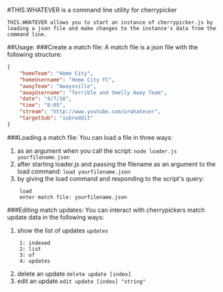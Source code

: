 #THIS.WHATEVER is a command line utility for cherrypicker

    THIS.WHATEVER allows you to start an instance of cherrypicker.js by loading a json file and make changes to the instance's data from the command line.

##Usage:
###Create a match file:
A match file is a json file with the following structure:
```json
{
    "homeTeam": "Home City",
    "homeUsername": "Home City FC",
    "awayTeam": "Awaysville",
    "awayUsername": "Terrible and Smelly Away Team",
    "date": "4/7/16",
    "time": "8:05",
    "stream": "http://www.youtube.com/orwhatever",
    "targetSub": "subreddit"
}
```

###Loading a match file:
You can load a file in three ways:
  1. as an argument when you call the script: `node loader.js yourfilename.json`
  2. after starting loader.js and passing the filename as an argument to the load command: `load yourfilename.json`
  3. by giving the load command and responding to the script's query:
```
    load
    enter match file: yourfilename.json
```

###Editing match updates:
You can interact with cherrypickers match update data in the following ways:
  1. show the list of updates `updates`
```
    1: indexed
    2: list
    3: of
    4: updates
```
  2. delete an update `delete update [index]`
  3. edit an update `edit update [index] "string"`

